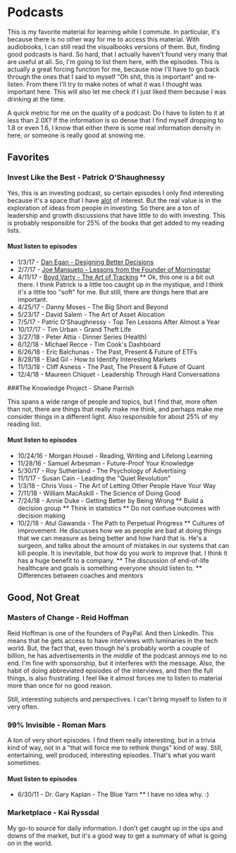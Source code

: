 # Podcasts

This is my favorite material for learning while I commute.  In particular, it's because there is no other way for me to access this material.  With audiobooks, I can still read the visualbooks versions of them.  But, finding good podcasts is hard.  So hard, that I actually haven't found very many that are useful at all.  So, I'm going to list them here, with the episodes.  This is actually a great forcing function for me, because now I'll have to go back through the ones that I said to myself "Oh shit, this is important" and re-listen.  From there I'll try to make notes of what it was I thought was important here.  This will also let me check if I just liked them because I was drinking at the time.

A quick metric for me on the quality of a podcast:  Do I have to listen to it at less than 2.0X?  If the information is so dense that I find myself dropping to 1.8 or even *<gasp>* 1.6, I know that either there is some real information density in here, or someone is really good at snowing me.

## Favorites

### Invest Like the Best - Patrick O'Shaughnessy

   Yes, this is an investing podcast, so certain episodes I only find interesting because it's a space that I have [alot](https://hyperboleandahalf.blogspot.com/2010/04/alot-is-better-than-you-at-everything.html) of interest.  But the real value is in the exploration of ideas from people in investing.  So there are a ton of leadership and growth discussions that have little to do with investing.  This is probably responsible for 25% of the books that get added to my reading lists.

#### Must listen to episodes

* 1/3/17 - [Dan Egan - Designing Better Decisions](http://investorfieldguide.com/egan/)
* 2/7/17 - [Joe Mansueto - Lessons from the Founder of Morningstar](http://investorfieldguide.com/joe/)
* 4/11/17 - [Boyd Varty - The Art of Tracking](http://investorfieldguide.com/boyd/)
** Ok, this one is a bit out there.  I think Patrick is a little too caught up in the mystique, and I think it's a little too "soft" for me.  But still, there are things here that are important.
* 4/25/17 - Danny Moses - The Big Short and Beyond
* 5/23/17 - David Salem - The Art of Asset Alocation
* 7/5/17 - Patric O'Shaughnessy - Top Ten Lessons After Almost a Year
* 10/17/17 - Tim Urban - Grand Theft Life
* 3/27/18 - Peter Attia - Dinner Series (Health)
* 6/12/18 - Michael Recce - Tim Cook's Dashboard
* 6/26/18 - Eric Balchunas - The Past, Present & Future of ETFs
* 8/28/18 - Elad Gil - How to Identify Interesting Markets
* 11/13/18 - Cliff Asness - The Past, The Present & Future of Quant
* 12/4/18 - Maureen Chiquet - Leadership Through Hard Conversations

###The Knowledge Project - Shane Parrish

   This spans a wide range of people and topics, but I find that, more often than not, there are things that really make me think, and perhaps make me consider things in a different light. Also responsible for about 25% of my reading list.

#### Must listen to episodes

* 10/24/16 - Morgan Housel - Reading, Writing and Lifelong Learning
* 11/28/16 - Samuel Arbesman - Future-Proof Your Knowledge
* 5/30/17 - Roy Sutherland - The Psychology of Advertising
* 11/1/17 - Susan Cain - Leading the "Quiet Revolution"
* 1/3/18 - Chris Voss - The Art of Letting Other People Have Your Way
* 7/11/18 - William MacAskill - The Science of Doing Good
* 7/24/18 - Annie Duke - Getting Better by Being Wrong
** Build a decision group
** Think in statistics
** Do not confuse outcomes with decision making
* 10/2/18 - Atul Gawanda - The Path to Perpetual Progress
** Cultures of improvement.  He discusses how we as people are bad at doing things that we can measure as being better and how hard that is.  He's a surgeon, and talks about the amount of mistakes in our systems that can kill people.  It is inevitable, but how do you work to improve that.  I think it has a huge benefit to a company.
** The discussion of end-of-life healthcare and goals is something everyone should listen to.
** Differences between coaches and mentors

## Good, Not Great

### Masters of Change - Reid Hoffman

Reid Hoffman is one of the founders of PayPal.  And then LinkedIn.  This means that he gets access to have interviews with luminaries in the tech world.  But, the fact that, even though he's probably worth a couple of billion, he has advertisements in the *middle* of the podcast annoys me to no end.  I'm fine with sponsorship, but it interferes with the message.  Also, the habit of doing abbreviated epsiodes of the interviews, and then the full things, is also frustrating.  I feel like it almost forces me to listen to material more than once for no good reason.

Still, interesting subjects and perspectives.  I can't bring myself to listen to it very often.

### 99% Invisible - Roman Mars

A ton of very short episodes.  I find them really interesting, but in a trivia kind of way, not in a "that will force me to rethink things" kind of way.  Still, entertaining, well produced, interesting episodes.  That's what you want sometimes.

#### Must listen to episodes

* 6/30/11 - Dr. Gary Kaplan - The Blue Yarn
** I have no idea why.  :)

### Marketplace - Kai Ryssdal

My go-to source for daily information.  I don't get caught up in the ups and downs of the market, but it's a good way to get a summary of what is going on in the world.  
